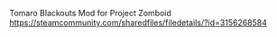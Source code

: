 Tomaro Blackouts Mod for Project Zomboid
https://steamcommunity.com/sharedfiles/filedetails/?id=3156268584

